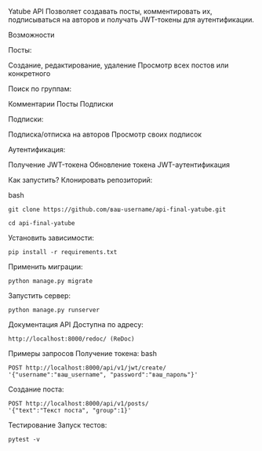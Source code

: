 Yatube API
Позволяет создавать посты, комментировать их, подписываться на авторов и получать JWT-токены для аутентификации.

Возможности

Посты:

Создание, редактирование, удаление
Просмотр всех постов или конкретного


Поиск по группам:

Комментарии
Посты
Подписки

Подписки:

Подписка/отписка на авторов
Просмотр своих подписок


Аутентификация:

Получение JWT-токена
Обновление токена
JWT-аутентификация


Как запустить?
Клонировать репозиторий:

bash
```
git clone https://github.com/ваш-username/api-final-yatube.git
```
```
cd api-final-yatube
```
Установить зависимости:
```
pip install -r requirements.txt
```
Применить миграции:
```
python manage.py migrate
```
Запустить сервер:
```
python manage.py runserver
```
Документация API
Доступна по адресу:
```
http://localhost:8000/redoc/ (ReDoc)
```
Примеры запросов
Получение токена:
bash
```
POST http://localhost:8000/api/v1/jwt/create/
'{"username":"ваш_username", "password":"ваш_пароль"}'
```
Создание поста:
```
POST http://localhost:8000/api/v1/posts/
'{"text":"Текст поста", "group":1}'
```
Тестирование
Запуск тестов:
```
pytest -v
```
